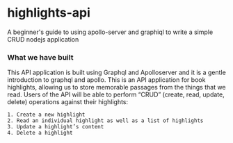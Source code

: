 # highlights-api
A beginner's guide to using apollo-server and graphiql to write a simple CRUD nodejs application

### What we have built
This API application is built using Graphql and Apolloserver and it is a gentle introduction to graphql and apollo.
This is an API application for book highlights, allowing us to store memorable passages from the things that we read. 
Users of the API will be able to perform “CRUD” (create, read, update, delete) operations against their highlights:

    1. Create a new highlight
    2. Read an individual highlight as well as a list of highlights
    3. Update a highlight’s content
    4. Delete a highlight
    

